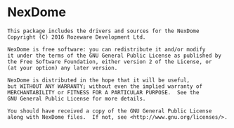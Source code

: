 # NexDome
    This package includes the drivers and sources for the NexDome
    Copyright (C) 2016 Rozeware Development Ltd.

    NexDome is free software: you can redistribute it and/or modify
    it under the terms of the GNU General Public License as published by
    the Free Software Foundation, either version 2 of the License, or
    (at your option) any later version.

    NexDome is distributed in the hope that it will be useful,
    but WITHOUT ANY WARRANTY; without even the implied warranty of
    MERCHANTABILITY or FITNESS FOR A PARTICULAR PURPOSE.  See the
    GNU General Public License for more details.

    You should have received a copy of the GNU General Public License
    along with NexDome files.  If not, see <http://www.gnu.org/licenses/>.
